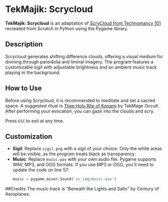 # TekMajik: Scrycloud

**TekMajik: Scrycloud** is an adaptation of [ScryCloud from Technomancy 101](https://technomancy101.com/scrycloud/) recreated from Scratch in Python using the Pygame library.

## Description
Scrycloud generates shifting difference clouds, offering a visual medium for divining through pareidolia and liminal imagery. The program features a customizable sigil with adjustable brightness and an ambient music track playing in the background.

## How to Use
Before using Scrycloud, it is recommended to meditate and set a sacred space. A suggested ritual is [Thee Holy Rite of Konami](https://www.facebook.com/photo/?fbid=110582964071583&set=a.109709474158932) by TekMage Occult. After performing your evocation, you can gaze into the clouds and scry. 

Press `ESC` to exit at any time.

## Customization
- **Sigil**: Replace `sigil.png` with a sigil of your choice. Only the white areas will be visible, as the program treats black as transparency.
- **Music**: Replace `music.wav` with your own audio file. Pygame supports WAV, MP3, and OGG formats. If you use MP3 or OGG, you'll need to update the code on line 57:
  ```python
  music = pygame.mixer.Sound('sc_img/music.wav')

##Credits
The music track is “Beneath the Lights and Salts” by Century of Aeroplanes.
